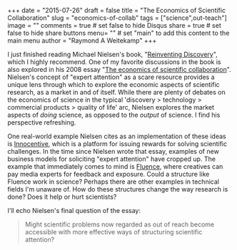 +++
date = "2015-07-26"
draft = false
title = "The Economics of Scientific Collaboration"
slug = "economics-of-collab"
tags = ["science",out-teach"]
image = ""
comments = true	# set false to hide Disqus
share = true	# set false to hide share buttons
menu= ""		# set "main" to add this content to the main menu
author = "Raymond A Weitekamp"
+++

I just finished reading Michael Nielsen's book, "[Reinventing Discovery][1]", which I highly recommend. One of my favorite discussions in the book is also explored in his 2008 essay "[The economics of scientific collaboration][2]". Nielsen's concept of "expert attention" as a scare resource provides a unique lens through which to explore the economic aspects of scientific research, as a market in and of itself. While there are plenty of debates on the economics of science in the typical 'discovery > technology > commercial products > quality of life' arc, Nielsen explores the market aspects of *doing* science, as opposed to the *output* of science. I find his perspective refreshing. 

One real-world example Nielsen cites as an implementation of these ideas is [Innocentive][3], which is a platform for issuing rewards for solving scientific challenges. In the time since Nielsen wrote that essay, examples of new business models for soliciting "expert attention" have cropped up. The example that immediately comes to mind is [Fluence][4], where creatives can pay media experts for feedback and exposure. Could a structure like Fluence work in science? Perhaps there are other examples in technical fields I'm unaware of. How do these structures change the way research is done? Does it help or hurt scientists?

I'll echo Nielsen's final question of the essay:
> Might scientific problems now regarded as out of reach become accessible with more effective ways of structuring scientific attention?


  [1]: https://www.amazon.com/Reinventing-Discovery-New-Networked-Science/dp/0691148902/ref=as_li_ss_tl?ie=UTF8&linkCode=ll1&tag=rawwerks09-20&linkId=d28232e6d4215d08121a830d65ba4ea3
  [2]: http://michaelnielsen.org/blog/the-economics-of-scientific-collaboration/
  [3]: http://www.innocentive.com/
  [4]: https://fluence.io/